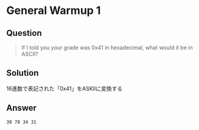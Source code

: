 # General Warmup 1

## Question

>If I told you your grade was 0x41 in hexadecimal, what would it be in ASCII?   

## Solution

 16進数で表記された「0x41」をASKIIに変換する  
 
 ## Answer
 
 `30 78 34 31`


